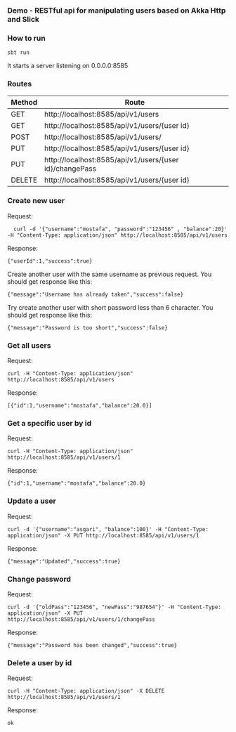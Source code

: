 ### Demo - RESTful api for manipulating users based on Akka Http and Slick

### How to run
```
sbt run
```
It starts a server listening on 0.0.0.0:8585

### Routes
| Method   | Route                                        |
| -------- |--------------------------------------------- |
| GET      | http://localhost:8585/api/v1/users           |
| GET      | http://localhost:8585/api/v1/users/{user id} |
| POST     | http://localhost:8585/api/v1/users/          |
| PUT      | http://localhost:8585/api/v1/users/{user id} |
| PUT      | http://localhost:8585/api/v1/users/{user id}/changePass |
| DELETE   | http://localhost:8585/api/v1/users/{user id} |

### Create new user
Request:
```
  curl -d '{"username":"mostafa", "password":"123456" , "balance":20}' -H "Content-Type: application/json" http://localhost:8585/api/v1/users
```
Response:
```
{"userId":1,"success":true}
```
Create another user with the same username as previous request. You should get response like this:
```
{"message":"Username has already taken","success":false}
``` 
Try create another user with short password less than 6 character. You should get response like this:
```
{"message":"Password is too short","success":false}
```
### Get all users
Request:
```
curl -H "Content-Type: application/json" http://localhost:8585/api/v1/users
```
Response:
```
[{"id":1,"username":"mostafa","balance":20.0}]
```
### Get a specific user by id
Request:
```
curl -H "Content-Type: application/json" http://localhost:8585/api/v1/users/1
```
Response:
```
{"id":1,"username":"mostafa","balance":20.0}
```
### Update a user
Request:
```
curl -d '{"username":"asgari", "balance":100}' -H "Content-Type: application/json" -X PUT http://localhost:8585/api/v1/users/1
```
Response:
```
{"message":"Updated","success":true}
```
### Change password
Request:
```
curl -d '{"oldPass":"123456", "newPass":"987654"}' -H "Content-Type: application/json" -X PUT http://localhost:8585/api/v1/users/1/changePass
```
Response:
```
{"message":"Password has been changed","success":true}
```
### Delete a user by id
Request:
```
curl -H "Content-Type: application/json" -X DELETE http://localhost:8585/api/v1/users/1
```
Response:
```
ok
```
